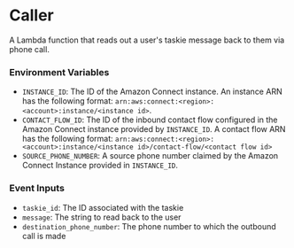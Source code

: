 # Caller

A Lambda function that reads out a user's taskie message back to them via phone call.

### Environment Variables

- `INSTANCE_ID`: The ID of the Amazon Connect instance. An instance ARN has the following format: `arn:aws:connect:<region>:<account>:instance/<instance id>`.
- `CONTACT_FLOW_ID`: The ID of the inbound contact flow configured in the Amazon Connect instance provided by `INSTANCE_ID`. A contact flow ARN has the following format: `arn:aws:connect:<region>:<account>:instance/<instance id>/contact-flow/<contact flow id>`
- `SOURCE_PHONE_NUMBER`: A source phone number claimed by the Amazon Connect Instance provided in `INSTANCE_ID`.

### Event Inputs

- `taskie_id`: The ID associated with the taskie
- `message`: The string to read back to the user
- `destination_phone_number`: The phone number to which the outbound call is made